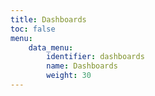 ```yaml
---
title: Dashboards
toc: false
menu:
    data_menu:
        identifier: dashboards
        name: Dashboards
        weight: 30
---
```

